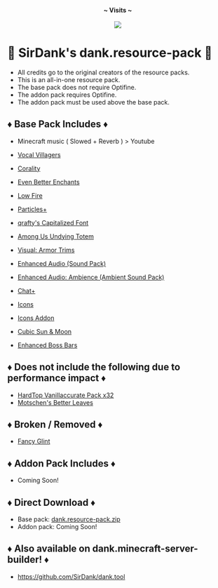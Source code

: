 <p align="center">
  <b>~ Visits ~</b><br><br>
  <img src="https://profile-counter.glitch.me/dank.resourcepack/count.svg">
</p>

# 🚨 SirDank's dank.resource-pack 🚨

- All credits go to the original creators of the resource packs.
- This is an all-in-one resource pack.
- The base pack does not require Optifine.
- The addon pack requires Optifine.
- The addon pack must be used above the base pack.

## ♦️ Base Pack Includes ♦️

- Minecraft music ( Slowed + Reverb ) > Youtube
- [Vocal Villagers](https://modrinth.com/resourcepack/vvi/versions)
- [Corality](https://modrinth.com/resourcepack/corality/versions)
- [Even Better Enchants](https://modrinth.com/resourcepack/even-better-enchants/versions)
- [Low Fire](https://modrinth.com/resourcepack/low-fire-pack/versions)
- [Particles+](https://modrinth.com/resourcepack/particles+/versions)
- [qrafty's Capitalized Font](https://modrinth.com/resourcepack/qraftys-capitalized-font/versions)
- [Among Us Undying Totem](https://www.planetminecraft.com/texture-pack/3d-sus-undying-totem/)
- [Visual: Armor Trims](https://modrinth.com/resourcepack/visual-armor-trims/versions)

- [Enhanced Audio (Sound Pack)](https://www.curseforge.com/minecraft/texture-packs/enhanced-audio/files/all?page=1&pageSize=20)
- [Enhanced Audio: Ambience (Ambient Sound Pack)](https://www.curseforge.com/minecraft/texture-packs/enhanced-audio-ambience/files/all?page=1&pageSize=20)
- [Chat+](https://modrinth.com/resourcepack/chat+/versions)
- [Icons](https://modrinth.com/resourcepack/icons/versions)
- [Icons Addon](https://modrinth.com/resourcepack/icons-advertisement-removal/versions)
- [Cubic Sun & Moon](https://modrinth.com/resourcepack/cubic-sun-moon/versions)
- [Enhanced Boss Bars](https://modrinth.com/resourcepack/enhanced-boss-bars/versions)

## ♦️ Does not include the following due to performance impact ♦️

- [HardTop Vanillaccurate Pack x32](https://vanillaccurate.space/)
- [Motschen's Better Leaves](https://modrinth.com/resourcepack/better-leaves/versions)

## ♦️ Broken / Removed ♦️

- [Fancy Glint](https://modrinth.com/resourcepack/fancy-glint/versions)

## ♦️ Addon Pack Includes ♦️

- Coming Soon!

## ♦️ Direct Download ♦️

- Base pack: [dank.resource-pack.zip](https://github.com/SirDank/dank.resource-pack/raw/main/dank.resource-pack.zip)
- Addon pack: Coming Soon!

## ♦️ Also available on dank.minecraft-server-builder! ♦️

- <https://github.com/SirDank/dank.tool>
